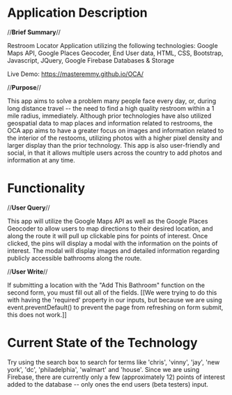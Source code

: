 
# Application Description

//**Brief Summary**//

Restroom Locator Application utilizing the following technologies: Google Maps API, Google Places Geocoder, End User data, HTML, CSS, Bootstrap, Javascript, JQuery, Google Firebase Databases & Storage  

Live Demo: https://masteremmy.github.io/OCA/

//**Purpose**//

This app aims to solve a problem many people face every day, or, during long distance travel -- the need to find a high quality restroom within a 1 mile radius, immediately. Although prior technologies have also utilized geospatial data to map places and information related to restrooms, the OCA app aims to have a greater focus on images and information related to the interior of the restooms, utilizing photos with a higher pixel density and larger display than the prior technology. This app is also user-friendly and social, in that it allows multiple users across the country to add photos and information at any time.  

# Functionality 

//**User Query**//
  
This app will utilize the Google Maps API as well as the Google Places Geocoder to allow users to map directions to their desired location, and along the route it will pull up clickable pins for points of interest. Once clicked, the pins will display a modal with the information on the points of interest. The modal will display images and detailed information regarding publicly accessible bathrooms along the route. 

//**User Write**//

If submitting a location with the "Add This Bathroom" function on the second form, you must fill out all of the fields. [[We were trying to do this with having the 'required' property in our inputs, but because we are using event.preventDefault() to prevent the page from refreshing on form submit, this does not work.]]


# Current State of the Technology

Try using the search box to search for terms like 'chris', 'vinny', 'jay', 'new york', 'dc', 'philadelphia', 'walmart' and 'house'. Since we are using Firebase, there are currently only a few (approximately 12) points of interest added to the database -- only ones the end users (beta testers) input. 

